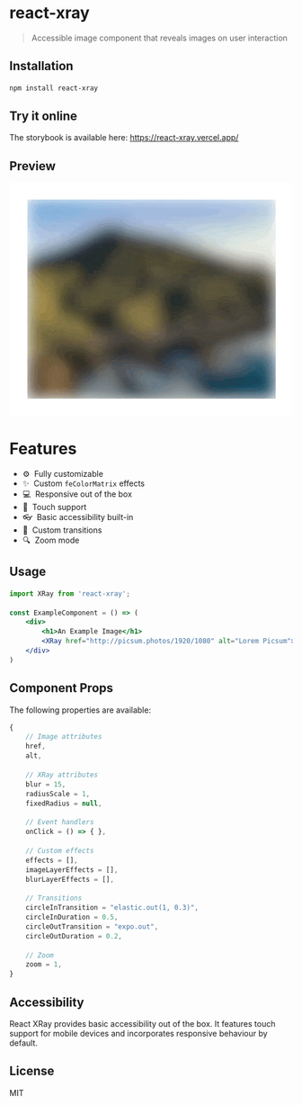 # react-xray
> Accessible image component that reveals images on user interaction

## Installation
```bash
npm install react-xray
```

## Try it online

The storybook is available here: https://react-xray.vercel.app/

## Preview

![React XRay](assets/xray.gif)

# Features

- :gear:&nbsp;&nbsp;Fully customizable
- :sparkles:&nbsp;&nbsp;Custom `feColorMatrix` effects
- :computer:&nbsp;&nbsp;Responsive out of the box
- :iphone:&nbsp;&nbsp;Touch support
- :eyeglasses:&nbsp;&nbsp;Basic accessibility built-in
- :tada:&nbsp;&nbsp;Custom transitions
- :mag:&nbsp;&nbsp;Zoom mode

## Usage

```jsx
import XRay from 'react-xray';

const ExampleComponent = () => (
    <div>
        <h1>An Example Image</h1>
        <XRay href="http://picsum.photos/1920/1080" alt="Lorem Picsum">
    </div>
)
```

## Component Props

The following properties are available:

```js
{
    // Image attributes
    href,
    alt,

    // XRay attributes
    blur = 15,
    radiusScale = 1,
    fixedRadius = null,

    // Event handlers
    onClick = () => { },

    // Custom effects
    effects = [],
    imageLayerEffects = [],
    blurLayerEffects = [],

    // Transitions
    circleInTransition = "elastic.out(1, 0.3)",
    circleInDuration = 0.5,
    circleOutTransition = "expo.out",
    circleOutDuration = 0.2,

    // Zoom
    zoom = 1,
}
```

## Accessibility

React XRay provides basic accessibility out of the box. It features touch support for mobile devices and incorporates responsive behaviour by default.

## License

MIT